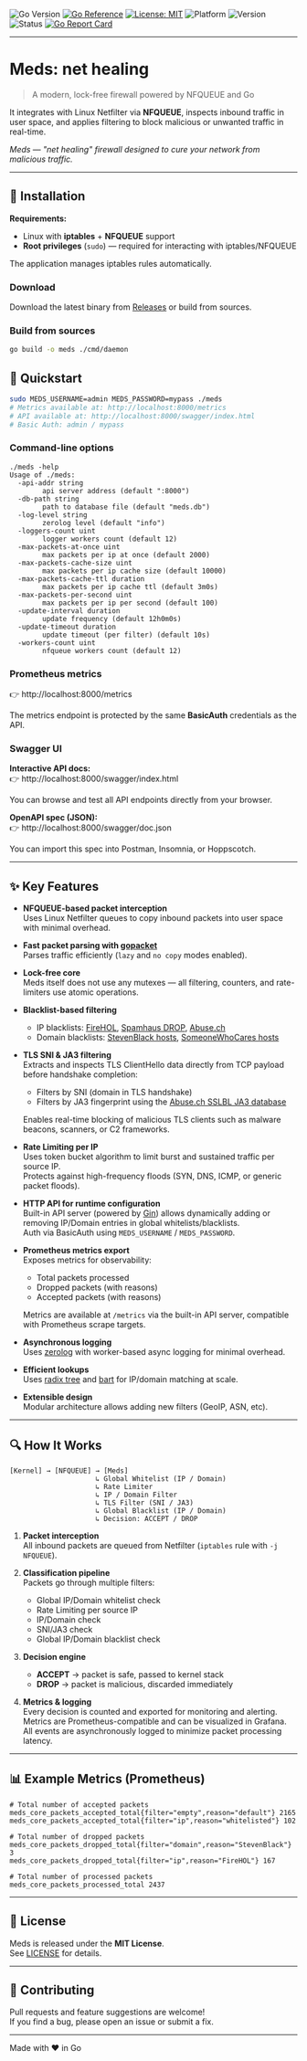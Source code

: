 ![Go Version](https://img.shields.io/badge/go-1.25+-00ADD8?logo=go)
[![Go Reference](https://pkg.go.dev/badge/github.com/cnaize/meds.svg)](https://pkg.go.dev/github.com/cnaize/meds)
[![License: MIT](https://img.shields.io/badge/License-MIT-yellow.svg)](LICENSE)
![Platform](https://img.shields.io/badge/platform-linux-blue)
![Version](https://img.shields.io/badge/version-v0.5.1-blue)
![Status](https://img.shields.io/badge/status-stable-success)
[![Go Report Card](https://goreportcard.com/badge/github.com/cnaize/meds)](https://goreportcard.com/report/github.com/cnaize/meds)

---

# Meds: net healing  
> A modern, lock-free firewall powered by NFQUEUE and Go

It integrates with Linux Netfilter via **NFQUEUE**, inspects inbound traffic in user space, and applies filtering to block malicious or unwanted traffic in real-time.

*Meds — "net healing" firewall designed to cure your network from malicious traffic.*

---

## 🚀 Installation

**Requirements:**
- Linux with **iptables** + **NFQUEUE** support
- **Root privileges** (`sudo`) — required for interacting with iptables/NFQUEUE  

The application manages iptables rules automatically.

### Download

Download the latest binary from [Releases](https://github.com/cnaize/meds/releases) or build from sources.

### Build from sources

```bash
go build -o meds ./cmd/daemon
```

## 🧩 Quickstart

```bash
sudo MEDS_USERNAME=admin MEDS_PASSWORD=mypass ./meds
# Metrics available at: http://localhost:8000/metrics
# API available at: http://localhost:8000/swagger/index.html
# Basic Auth: admin / mypass
```

### Command-line options
```text
./meds -help
Usage of ./meds:
  -api-addr string
        api server address (default ":8000")
  -db-path string
        path to database file (default "meds.db")
  -log-level string
        zerolog level (default "info")
  -loggers-count uint
        logger workers count (default 12)
  -max-packets-at-once uint
        max packets per ip at once (default 2000)
  -max-packets-cache-size uint
        max packets per ip cache size (default 10000)
  -max-packets-cache-ttl duration
        max packets per ip cache ttl (default 3m0s)
  -max-packets-per-second uint
        max packets per ip per second (default 100)
  -update-interval duration
        update frequency (default 12h0m0s)
  -update-timeout duration
        update timeout (per filter) (default 10s)
  -workers-count uint
        nfqueue workers count (default 12)
```

### Prometheus metrics  
👉 http://localhost:8000/metrics  

The metrics endpoint is protected by the same **BasicAuth** credentials as the API.

### Swagger UI

**Interactive API docs:**  
👉 http://localhost:8000/swagger/index.html

You can browse and test all API endpoints directly from your browser.  

**OpenAPI spec (JSON):**  
👉 http://localhost:8000/swagger/doc.json

You can import this spec into Postman, Insomnia, or Hoppscotch.  

---

## ✨ Key Features

- **NFQUEUE-based packet interception**  
  Uses Linux Netfilter queues to copy inbound packets into user space with minimal overhead.

- **Fast packet parsing with [gopacket](https://github.com/google/gopacket)**  
  Parses traffic efficiently (`lazy` and `no copy` modes enabled).

- **Lock-free core**  
  Meds itself does not use any mutexes — all filtering, counters, and rate-limiters use atomic operations.  

- **Blacklist-based filtering**  
  - IP blacklists: [FireHOL](https://iplists.firehol.org/), [Spamhaus DROP](https://www.spamhaus.org/drop/), [Abuse.ch](https://abuse.ch/)  
  - Domain blacklists: [StevenBlack hosts](https://github.com/StevenBlack/hosts/), [SomeoneWhoCares hosts](https://someonewhocares.org/hosts/)

- **TLS SNI & JA3 filtering**  
  Extracts and inspects TLS ClientHello data directly from TCP payload before handshake completion:
  - Filters by SNI (domain in TLS handshake)  
  - Filters by JA3 fingerprint using the [Abuse.ch SSLBL JA3 database](https://sslbl.abuse.ch/ja3-fingerprints/)

  Enables real-time blocking of malicious TLS clients such as malware beacons, scanners, or C2 frameworks.

- **Rate Limiting per IP**  
  Uses token bucket algorithm to limit burst and sustained traffic per source IP.  
  Protects against high-frequency floods (SYN, DNS, ICMP, or generic packet floods).

- **HTTP API for runtime configuration**  
  Built-in API server (powered by [Gin](https://github.com/gin-gonic/gin)) allows dynamically adding or removing IP/Domain entries in global whitelists/blacklists.  
  Auth via BasicAuth using `MEDS_USERNAME` / `MEDS_PASSWORD`.

- **Prometheus metrics export**  
  Exposes metrics for observability:
  - Total packets processed
  - Dropped packets (with reasons)
  - Accepted packets (with reasons)

  Metrics are available at `/metrics` via the built-in API server, compatible with Prometheus scrape targets.
 
- **Asynchronous logging**  
  Uses [zerolog](https://github.com/rs/zerolog) with worker-based async logging for minimal overhead.

- **Efficient lookups**  
  Uses [radix tree](https://github.com/armon/go-radix) and [bart](https://github.com/gaissmai/bart) for IP/domain matching at scale.

- **Extensible design**  
  Modular architecture allows adding new filters (GeoIP, ASN, etc).

---

## 🔍 How It Works
```text
[Kernel] → [NFQUEUE] → [Meds]
                     ↳ Global Whitelist (IP / Domain)
                     ↳ Rate Limiter
                     ↳ IP / Domain Filter
                     ↳ TLS Filter (SNI / JA3)
                     ↳ Global Blacklist (IP / Domain)
                     ↳ Decision: ACCEPT / DROP
```

1. **Packet interception**  
   All inbound packets are queued from Netfilter (`iptables` rule with `-j NFQUEUE`).

2. **Classification pipeline**  
   Packets go through multiple filters:
   - Global IP/Domain whitelist check  
   - Rate Limiting per source IP  
   - IP/Domain check
   - SNI/JA3 check
   - Global IP/Domain blacklist check  

3. **Decision engine**  
   - **ACCEPT** → packet is safe, passed to kernel stack  
   - **DROP** → packet is malicious, discarded immediately  

4. **Metrics & logging**  
   Every decision is counted and exported for monitoring and alerting.  
   Metrics are Prometheus-compatible and can be visualized in Grafana.    
   All events are asynchronously logged to minimize packet processing latency.  

---

## 📊 Example Metrics (Prometheus)

```text
# Total number of accepted packets
meds_core_packets_accepted_total{filter="empty",reason="default"} 2165
meds_core_packets_accepted_total{filter="ip",reason="whitelisted"} 102

# Total number of dropped packets
meds_core_packets_dropped_total{filter="domain",reason="StevenBlack"} 3
meds_core_packets_dropped_total{filter="ip",reason="FireHOL"} 167

# Total number of processed packets
meds_core_packets_processed_total 2437
```

---

## 📜 License

Meds is released under the **MIT License**.  
See [LICENSE](./LICENSE) for details.

---

## 🤝 Contributing

Pull requests and feature suggestions are welcome!  
If you find a bug, please open an issue or submit a fix.

---

Made with ❤️ in Go
